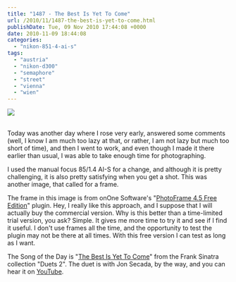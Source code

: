 ```yaml
---
title: "1487 - The Best Is Yet To Come"
url: /2010/11/1487-the-best-is-yet-to-come.html
publishDate: Tue, 09 Nov 2010 17:44:08 +0000
date: 2010-11-09 18:44:08
categories: 
  - "nikon-851-4-ai-s"
tags: 
  - "austria"
  - "nikon-d300"
  - "semaphore"
  - "street"
  - "vienna"
  - "wien"
---
```

<div class="container">
<div class="center"><a target="_blank" href="https://d25zfm9zpd7gm5.cloudfront.net/1200x1200/2010/20101109_072537_ps.jpg"><img src="https://d25zfm9zpd7gm5.cloudfront.net/0600x0600/2010/20101109_072537_ps.jpg" /></a></div>
</div>
<br />

Today was another day where I rose very early, answered some comments (well, I know I am much too lazy at that, or rather, I am not lazy but much too short of time), and then I went to work, and even though I made it there earlier than usual, I was able to take enough time for photographing.

I used the manual focus 85/1.4 AI-S for a change, and although it is pretty challenging, it is also pretty satisfying when you get a shot. This was another image, that called for a frame.

 The frame in this image is from onOne Software's "<a target="_blank" href="http://www.ononesoftware.com/free/">PhotoFrame 4.5 Free Edition</a>" plugin. Hey, I really like this approach, and I suppose that I will actually buy the commercial version. Why is this better than a time-limited trial version, you ask? Simple. It gives me more time to try it and see if I find it useful. I don't use frames all the time, and the opportunity to test the plugin may not be there at all times. With this free version I can test as long as I want.

The Song of the Day is "<a target="_blank" href="http://www.lyricsmode.com/lyrics/f/frank_sinatra/best_is_yet_to_come.html">The Best Is Yet To Come</a>" from the Frank Sinatra collection "Duets 2". The duet is with Jon Secada, by the way, and you can hear it on <a target="_blank" href="http://www.youtube.com/watch?v=jsY4clRtKVc">YouTube</a>.
